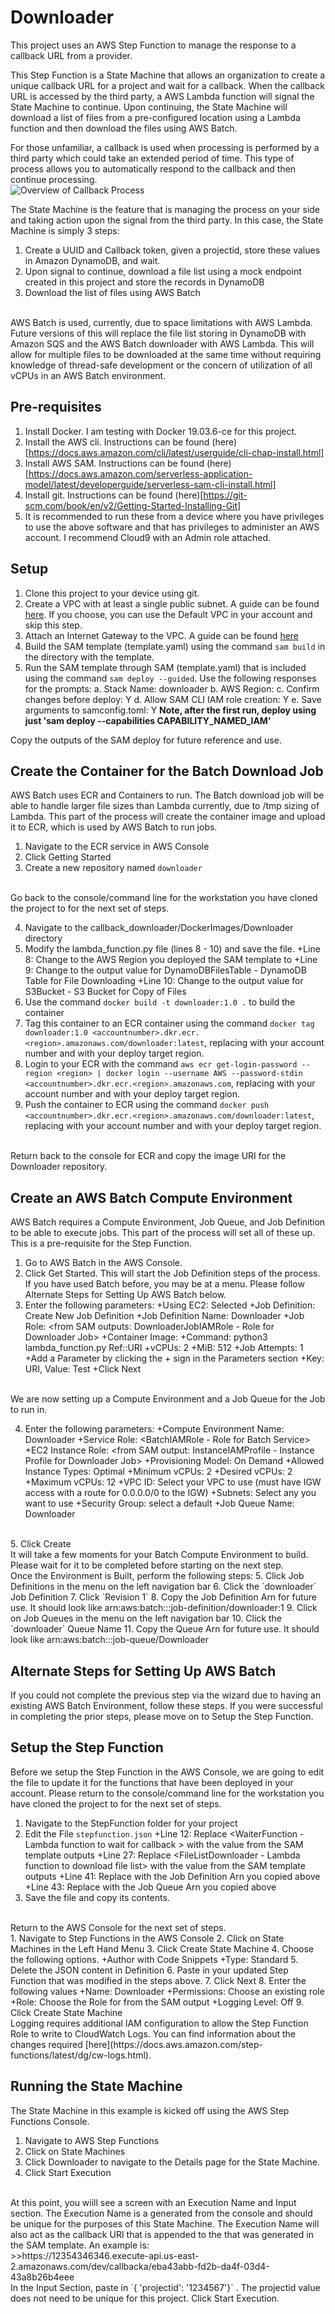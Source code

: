 # Downloader

This project uses an AWS Step Function to manage the response to a callback URL from a provider. <br>

This Step Function is a State Machine that allows an organization to create a unique callback URL for a project and wait for a callback.  When the callback URL is accessed by the third party, a AWS Lambda function will signal the State Machine to continue.  Upon continuing, the State Machine will download a list of files from a pre-configured location using a Lambda function and then download the files using AWS Batch.<br>

For those unfamiliar, a callback is used when processing is performed by a third party which could take an extended period of time.  This type of process allows you to automatically respond to the callback and then continue processing.<br>
![Overview of Callback Process](https://github.com/timjbruce/callback_downloader/images/callbackprocess.png)

The State Machine is the feature that is managing the process on your side and taking action upon the signal from the third party.  In this case, the State Machine is simply 3 steps:
1. Create a UUID and Callback token, given a projectid, store these values in Amazon DynamoDB, and wait.
2. Upon signal to continue, download a file list using a mock endpoint created in this project and store the records in DynamoDB
3. Download the list of files using AWS Batch 

<br>
AWS Batch is used, currently, due to space limitations with AWS Lambda.  Future versions of this will replace the file list storing in DynamoDB with Amazon SQS and the AWS Batch downloader with AWS Lambda.  This will allow for multiple files to be downloaded at the same time without requiring knowledge of thread-safe development or the concern of utilization of all vCPUs in an AWS Batch environment.
<br>

## Pre-requisites
1. Install Docker.  I am testing with Docker 19.03.6-ce for this project.
2. Install the AWS cli.  Instructions can be found (here)[https://docs.aws.amazon.com/cli/latest/userguide/cli-chap-install.html]
3. Install AWS SAM.  Instructions can be found (here)[https://docs.aws.amazon.com/serverless-application-model/latest/developerguide/serverless-sam-cli-install.html]
4. Install git.  Instructions can be found (here)[https://git-scm.com/book/en/v2/Getting-Started-Installing-Git]
5. It is recommended to run these from a device where you have privileges to use the above software and that has privileges to administer an AWS account.  I recommend Cloud9 with an Admin role attached.

## Setup

1. Clone this project to your device using git.
2. Create a VPC with at least a single public subnet. A guide can be found [here](https://docs.aws.amazon.com/batch/latest/userguide/create-public-private-vpc.html).  If you choose, you can use the Default VPC in your account and skip this step.
4. Attach an Internet Gateway to the VPC. A guide can be found [here](https://docs.aws.amazon.com/vpc/latest/userguide/VPC_Internet_Gateway.html)
5. Build the SAM template (template.yaml) using the command `sam build` in the directory with the template.
6. Run the SAM template through SAM (template.yaml) that is included using the command `sam deploy --guided`.  Use the following responses for the prompts:
   a.  Stack Name: downloader
   b.  AWS Region: <aws region you are working in>
   c.  Confirm changes before deploy: Y
   d.  Allow SAM CLI IAM role creation: Y
   e.  Save arguments to samconfig.toml: Y
**Note, after the first run, deploy using just 'sam deploy --capabilities CAPABILITY_NAMED_IAM'**

Copy the outputs of the SAM deploy for future reference and use.


## Create the Container for the Batch Download Job
AWS Batch uses ECR and Containers to run.  The Batch download job will be able to handle larger file sizes than Lambda currently, due to /tmp sizing of Lambda.  This part of the process will create the container image and upload it to ECR, which is used by AWS Batch to run jobs.

1. Navigate to the ECR service in AWS Console
2. Click Getting Started
3. Create a new repository named `downloader`

<br>
Go back to the console/command line for the workstation you have cloned the project to for the next set of steps.
<br>

4. Navigate to the callback_downloader/DockerImages/Downloader directory
5. Modify the lambda_function.py file (lines 8 - 10) and save the file.
   +Line 8: Change <Region> to the AWS Region you deployed the SAM template to
   +Line 9: Change <DynamoDBFilesTable> to the output value for DynamoDBFilesTable - DynamoDB Table for File Downloading
   +Line 10: Change <S3Bucket> to the output value for S3Bucket - S3 Bucket for Copy of Files 
6. Use the command `docker build -t downloader:1.0 .` to build the container
7. Tag this container to an ECR container using the command `docker tag downloader:1.0 <accountnumber>.dkr.ecr.<region>.amazonaws.com/downloader:latest`, replacing <accountnumber> with your account number and <region> with your deploy target region.
8. Login to your ECR with the command `aws ecr get-login-password --region <region> | docker login --username AWS --password-stdin <accountnumber>.dkr.ecr.<region>.amazonaws.com`, replacing <accountnumber> with your account number and <region> with your deploy target region.
9. Push the container to ECR using the command `docker push <accountnumber>.dkr.ecr.<region>.amazonaws.com/downloader:latest`, replacing <accountnumber> with your account number and <region> with your deploy target region.

<br>
Return back to the console for ECR and copy the image URI for the Downloader repository.
<br>

## Create an AWS Batch Compute Environment
AWS Batch requires a Compute Environment, Job Queue, and Job Definition to be able to execute jobs.  This part of the process will set all of these up.  This is a pre-requisite for the Step Function.
<br>
1. Go to AWS Batch in the AWS Console.
2. Click Get Started.  This will start the Job Definition steps of the process.  If you have used Batch before, you may be at a menu.  Please follow Alternate Steps for Setting Up AWS Batch below. 
3. Enter the following parameters:
   +Using EC2: Selected
   +Job Definition: Create New Job Definition
   +Job Definition Name: Downloader
   +Job Role: <from SAM outputs: DownloaderJobIAMRole - Role for Downloader Job>
   +Container Image: <the copied value for the Downloader repository name>
   +Command: python3 lambda_function.py Ref::URI
   +vCPUs: 2
   +MiB: 512
   +Job Attempts: 1
   +Add a Parameter by clicking the + sign in the Parameters section
   +Key: URI, Value: Test
   +Click Next

<br>
We are now setting up a Compute Environment and a Job Queue for the Job to run in.
<br>

4. Enter the following parameters:
   +Compute Environment Name: Downloader
   +Service Role: <BatchIAMRole - Role for Batch Service>
   +EC2 Instance Role: <from SAM output: InstanceIAMProfile - Instance Profile for Downloader Job>
   +Provisioning Model: On Demand
   +Allowed Instance Types: Optimal
   +Minimum vCPUs: 2
   +Desired vCPUs: 2
   +Maximum vCPUs: 12
   +VPC ID: Select your VPC to use (must have IGW access with a route for 0.0.0.0/0 to the IGW)
   +Subnets:  Select any you want to use
   +Security Group: select a default
   +Job Queue Name: Downloader

<br>
5. Click Create 

<br>
It will take a few moments for your Batch Compute Environment to build.  Please wait for it to be completed before starting on the next step.
<br>
Once the Environment is Built, perform the following steps:
5. Click Job Definitions in the menu on the left navigation bar
6. Click the `downloader` Job Definition
7. Click `Revision 1`
8. Copy the Job Definition Arn for future use.  It should look like arn:aws:batch:<region>:<account>:job-definition/downloader:1
9. Click on Job Queues in the menu on the left navigation bar
10. Click the `downloader` Queue Name
11. Copy the Queue Arn for future use.  It should look like  arn:aws:batch:<region>:<account>:job-queue/Downloader 

## Alternate Steps for Setting Up AWS Batch 

If you could not complete the previous step via the wizard due to having an existing AWS Batch Environment, follow these steps.  If you were successful in completing the prior steps, please move on to Setup the Step Function.



## Setup the Step Function 
Before we setup the Step Function in the AWS Console, we are going to edit the file to update it for the functions that have been deployed in your account.  Please return to the console/command line for the workstation you have cloned the project to for the next set of steps.

1. Navigate to the StepFunction folder for your project
2. Edit the File `stepfunction.json`
   +Line 12: Replace <WaiterFunction - Lambda function to wait for callback > with the value from the SAM template outputs
   +Line 27: Replace <FileListDownloader - Lambda function to download file list> with the value from the SAM template outputs
   +Line 41: Replace <JobDefinitionArnn> with the Job Definition Arn you copied above
   +Line 43: Replace <JobQueueArn> with the Job Queue Arn you copied above
3. Save the file and copy its contents.

<br>
Return to the AWS Console for the next set of steps.
<br>
1. Navigate to Step Functions in the AWS Console
2. Click on State Machines in the Left Hand Menu
3. Click Create State Machine
4. Choose the following options.
   +Author with Code Snippets
   +Type: Standard
5. Delete the JSON content in Definition
6. Paste in your updated Step Function that was modified in the steps above.
7. Click Next
8. Enter the following values
   +Name: Downloader
   +Permissions: Choose an existing role
   +Role: Choose the Role for <StepFunctionsIAMRole - Role for Step Function> from the SAM output
   +Logging Level: Off
9. Click Create State Machine

<br>
Logging requires additional IAM configuration to allow the Step Function Role to write to CloudWatch Logs.  You can find information about the changes required [here](https://docs.aws.amazon.com/step-functions/latest/dg/cw-logs.html).
<br>

## Running the State Machine

The State Machine in this example is kicked off using the AWS Step Functions Console.<br>

1. Navigate to AWS Step Functions
2. Click on State Machines
3. Click Downloader to navigate to the Details page for the State Machine.
4. Click Start Execution

<br>
At this point, you wiill see a screen with an Execution Name and Input section.  The Execution Name is a generated from the console and should be unique for the purposes of this State Machine.  The Execution Name will also act as the callback URI that is appended to the <CallbackURL - URL for Callback> that was generated in the SAM template.  An example is:
<br>
   >>https://12354346346.execute-api.us-east-2.amazonaws.com/dev/callbacka/eba43abb-fd2b-da4f-03d4-43a8b26b4eee
<br>
In the Input Section, paste in `{ 'projectid': '1234567'}` .  The projectid value does not need to be unique for this project.  Click Start Execution.